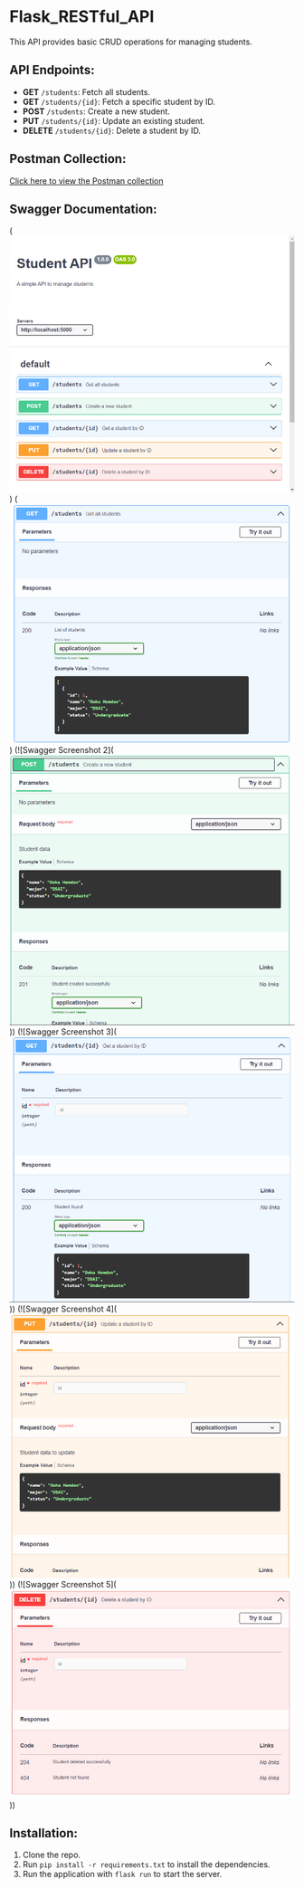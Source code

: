 # Flask_RESTful_API

This API provides basic CRUD operations for managing students.

## API Endpoints:

- **GET** `/students`: Fetch all students.
- **GET** `/students/{id}`: Fetch a specific student by ID.
- **POST** `/students`: Create a new student.
- **PUT** `/students/{id}`: Update an existing student.
- **DELETE** `/students/{id}`: Delete a student by ID.

## Postman Collection:

[Click here to view the Postman collection](https://drive.google.com/file/d/1sUM-z6Bfx4NFel9N761cs6bh7F4dCpe-/view?usp=sharing)

## Swagger Documentation:

(![Swagger Screenshot](image.png))
(![Swagger Screenshot 1](image-1.png))
(![Swagger Screenshot 2](![alt text](image-2.png)))
(![Swagger Screenshot 3](![alt text](image-3.png)))
(![Swagger Screenshot 4](![alt text](image-4.png)))
(![Swagger Screenshot 5](![alt text](image-5.png)))

## Installation:

1. Clone the repo.
2. Run `pip install -r requirements.txt` to install the dependencies.
3. Run the application with `flask run` to start the server.
